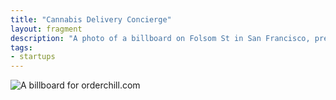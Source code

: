 ```yaml
---
title: "Cannabis Delivery Concierge"
layout: fragment
description: "A photo of a billboard on Folsom St in San Francisco, presented without comment."
tags:
- startups
---
```


![A billboard for orderchill.com](https://i.imgur.com/iMdJ8Tol.jpg)
